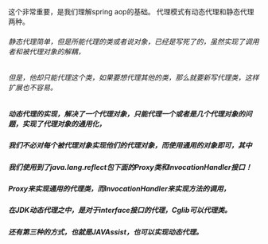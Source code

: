 这个非常重要，是我们理解spring aop的基础。
代理模式有动态代理和静态代理两种。
###### 静态代理简单，但是所能代理的类或者说对象，已经是写死了的，虽然实现了调用者和被代理对象的解耦，
###### 但是，他却只能代理这个类，如果要想代理其他的类，那么就要新写代理类，这样扩展也不容易。


##### 动态代理的实现，解决了一个代理对象，只能代理一个或者是几个代理对象的问题，实现了代理对象的通用化，
##### 我们不必对每个被代理对象实现他们的代理对象，而使用通用的对象即可，其中
##### 我们使用到了java.lang.reflect包下面的Proxy类和InvocationHandler接口！
##### Proxy来实现通用的代理类，而InvocationHandler来实现方法的调用，
##### 在JDK动态代理之中，是对于interface接口的代理，Cglib可以代理类。
##### 还有第三种的方式，也就是JAVAssist，也可以实现动态代理。
